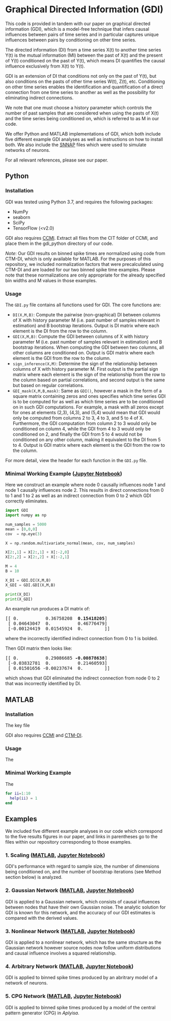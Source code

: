# Graphical Directed Information (GDI)
This code is provided in tandem with our paper on graphical directed information (GDI), which is a model-free technique that infers causal influences between pairs of time series and in particular captures unique influences between pairs by conditioning on other time series. 

The directed information (DI) from a time series X(t) to another time series Y(t) is the mutual information (MI) between the past of X(t) and the present of Y(t) conditioned on the past of Y(t), which means DI quantifies the causal influence exclusively from X(t) to Y(t). 

GDI is an extension of DI that conditions not only on the past of Y(t), but also conditions on the pasts of other time series W(t), Z(t), etc. Conditioning on other time series enables the identification and quantification of a direct connection from one time series to another as well as the possibility for eliminating indirect connections.

We note that one must choose a history parameter which controls the number of past samples that are considered when using the pasts of X(t) and the time series being conditioned on, which is referred to as M in our code.

We offer Python and MATLAB implementations of GDI, which both include five different example GDI analyses as well as instructions on how to install both. We also include the [SNNAP](https://med.uth.edu/nba/snnap/) files which were used to simulate networks of neurons.

For all relevant references, please see our paper.

## Python
### Installation
GDI was tested using Python 3.7, and requires the following packages:
  - NumPy
  - seaborn
  - SciPy
  - TensorFlow (<v2.0)

GDI also requires [CCMI](https://github.com/sudiptodip15/CCMI). Extract all files from the CIT folder of CCMI, and place them in the gdi_python directory of our code.

*Note*: Our GDI results on binned spike times are normalized using code from CTM-DI, which is only available for MATLAB. For the purposes of this repository, we included normalization factors that were precalculated using CTM-DI and are loaded for our two binned spike time examples. Please note that these normalizations are only appropriate for the already specified bin widths and M values in those examples.

### Usage
The `GDI.py` file contains all functions used for GDI. The core functions are:
  - `DI(X,M,B)`: Compute the pairwise (non-graphical) DI between columns of X with history parameter M (i.e. past number of samples relevant in estimation) and B bootstrap iterations. Output is DI matrix where each element is the DI from the row to the column.
  - `GDI(X,M,B)`: Compute the GDI between columns of X with history parameter M (i.e. past number of samples relevant in estimation) and B bootstrap iterations. When computing the GDI between two columns, all other columns are conditioned on. Output is GDI matrix where each element is the GDI from the row to the column.
  - `sign_inference(X,M)`: Determine the sign of the relationship between columns of X with history parameter M. First output is the partial sign matrix where each element is the sign of the relationship from the row to the column based on partial correlations, and second output is the same but based on regular correlations.
  - `GDI_mask(X,M,B,mask)`: Same as `GDI()`, however a mask in the form of a square matrix containing zeros and ones specifies which time series GDI is to be computed for as well as which time series are to be conditioned on in such GDI computations. For example, a mask with all zeros except for ones at elements (2,3), (4,3), and (5,4) would mean that GDI would only be computed from columns 2 to 3, 4 to 3, and 5 to 4 of X. Furthermore, the GDI computation from column 2 to 3 would only be conditioned on column 4, while the GDI from 4 to 3 would only be conditioned on 2, and finally the GDI from 5 to 4 would not be conditioned on any other column, making it equivalent to the DI from 5 to 4. Output is GDI matrix where each element is the GDI from the row to the column.
  
For more detail, view the header for each function in the `GDI.py` file.

### Minimal Working Example ([Jupyter Notebook](gdi_python/minimal_working_example.ipynb))
Here we construct an example where node 0 causally influences node 1 and node 1 causally influences node 2. This results in direct connections from 0 to 1 and 1 to 2 as well as an indirect connection from 0 to 2 which GDI correctly eliminates.

```python
import GDI
import numpy as np

num_samples = 5000
mean = [0,0,0]
cov  = np.eye(3)

X = np.random.multivariate_normal(mean, cov, num_samples)

X[2:,1] = X[2:,1] + X[:-2,0]
X[2:,2] = X[2:,2] + X[:-2,1]

M = 4
B = 10

X_DI = GDI.DI(X,M,B)
X_GDI = GDI.GDI(X,M,B)

print(X_DI)
print(X_GDI)
```

An example run produces a DI matrix of:
<pre>
[[ 0.          0.36758208  <b>0.15418205</b>]
 [ 0.04643047  0.          0.46776479]
 [-0.00124419  0.01545924  0.        ]]
</pre>
where the incorrectly identified indirect connection from 0 to 1 is bolded. 

Then GDI matrix then looks like:
<pre>
[[ 0.          0.29086685 <b>-0.00878638</b>]
 [-0.03832781  0.          0.21460593]
 [ 0.01501656 -0.00237674  0.        ]]
</pre>
which shows that GDI eliminated the indirect connection from node 0 to 2 that was incorrectly identified by DI.

## MATLAB
### Installation
The key file

GDI also requires [CCMI](https://github.com/sudiptodip15/CCMI) and [CTM-DI](http://www.ece.rice.edu/neuroengineering/).

### Usage
The

### Minimal Working Example
The

```matlab
for ii=1:10
  help(ii) = 1
end
```

## Examples
We included five different example analyses in our code which correspond to the five results figures in our paper, and links in parentheses go to the files within our repository corresponding to those examples. 

### 1. Scaling ([MATLAB](gdi_matlab/scaling.m), [Jupyter Notebook](gdi_python/scaling.ipynb))
GDI's performance with regard to sample size, the number of dimensions being conditioned on, and the number of bootstrap iterations (see Method section below) is analyzed.

### 2. Gaussian Network ([MATLAB](gdi_matlab/gaussian.m), [Jupyter Notebook](gdi_python/gaussian.ipynb))
GDI is applied to a Gaussian network, which consists of causal influences between nodes that have their own Gaussian noise. The analytic solution for GDI is known for this network, and the accuracy of our GDI estimates is compared with the derived values.

### 3. Nonlinear Network ([MATLAB](gdi_matlab/nonlinear.m), [Jupyter Notebook](gdi_python/nonlinear.ipynb))
GDI is applied to a nonlinear network, which has the same structure as the Gaussian network however source nodes now follow uniform distributions and causal influence involves a squared relationship.

### 4. Arbitrary Network ([MATLAB](gdi_matlab/arb.m), [Jupyter Notebook](gdi_python/arb.ipynb))
GDI is applied to binned spike times produced by an abritrary model of a network of neurons.

### 5. CPG Network ([MATLAB](gdi_matlab/cpg.m), [Jupyter Notebook](gdi_python/cpg.ipynb))
GDI is applied to binned spike times produced by a model of the central pattern generator (CPG) in *Aplyisa*.
